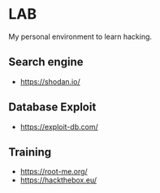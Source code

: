 LAB
===

My personal environment to learn hacking.

Search engine
---

* https://shodan.io/

Database Exploit
---

* https://exploit-db.com/

Training
---

* https://root-me.org/
* https://hackthebox.eu/
